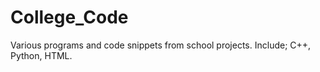 # College_Code
Various programs and code snippets from school projects. Include; C++, Python, HTML.
